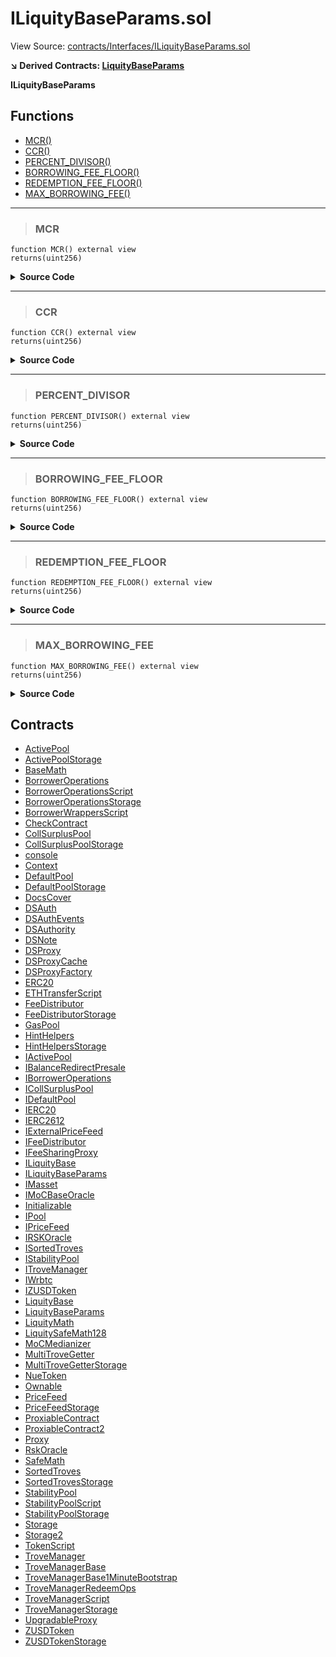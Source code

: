 # ILiquityBaseParams.sol

View Source: [contracts/Interfaces/ILiquityBaseParams.sol](../contracts/Interfaces/ILiquityBaseParams.sol)

**↘ Derived Contracts: [LiquityBaseParams](LiquityBaseParams.md)**

**ILiquityBaseParams**

## Functions

- [MCR()](#mcr)
- [CCR()](#ccr)
- [PERCENT_DIVISOR()](#percent_divisor)
- [BORROWING_FEE_FLOOR()](#borrowing_fee_floor)
- [REDEMPTION_FEE_FLOOR()](#redemption_fee_floor)
- [MAX_BORROWING_FEE()](#max_borrowing_fee)

---    

> ### MCR

```solidity
function MCR() external view
returns(uint256)
```

<details>
	<summary><strong>Source Code</strong></summary>

```javascript
function MCR() external view returns (uint);
```
</details>

---    

> ### CCR

```solidity
function CCR() external view
returns(uint256)
```

<details>
	<summary><strong>Source Code</strong></summary>

```javascript
function CCR() external view returns (uint);
```
</details>

---    

> ### PERCENT_DIVISOR

```solidity
function PERCENT_DIVISOR() external view
returns(uint256)
```

<details>
	<summary><strong>Source Code</strong></summary>

```javascript
function PERCENT_DIVISOR() external view returns (uint);
```
</details>

---    

> ### BORROWING_FEE_FLOOR

```solidity
function BORROWING_FEE_FLOOR() external view
returns(uint256)
```

<details>
	<summary><strong>Source Code</strong></summary>

```javascript
function BORROWING_FEE_FLOOR() external view returns (uint);
```
</details>

---    

> ### REDEMPTION_FEE_FLOOR

```solidity
function REDEMPTION_FEE_FLOOR() external view
returns(uint256)
```

<details>
	<summary><strong>Source Code</strong></summary>

```javascript
function REDEMPTION_FEE_FLOOR() external view returns (uint);
```
</details>

---    

> ### MAX_BORROWING_FEE

```solidity
function MAX_BORROWING_FEE() external view
returns(uint256)
```

<details>
	<summary><strong>Source Code</strong></summary>

```javascript
function MAX_BORROWING_FEE() external view returns (uint);
```
</details>

## Contracts

* [ActivePool](ActivePool.md)
* [ActivePoolStorage](ActivePoolStorage.md)
* [BaseMath](BaseMath.md)
* [BorrowerOperations](BorrowerOperations.md)
* [BorrowerOperationsScript](BorrowerOperationsScript.md)
* [BorrowerOperationsStorage](BorrowerOperationsStorage.md)
* [BorrowerWrappersScript](BorrowerWrappersScript.md)
* [CheckContract](CheckContract.md)
* [CollSurplusPool](CollSurplusPool.md)
* [CollSurplusPoolStorage](CollSurplusPoolStorage.md)
* [console](console.md)
* [Context](Context.md)
* [DefaultPool](DefaultPool.md)
* [DefaultPoolStorage](DefaultPoolStorage.md)
* [DocsCover](DocsCover.md)
* [DSAuth](DSAuth.md)
* [DSAuthEvents](DSAuthEvents.md)
* [DSAuthority](DSAuthority.md)
* [DSNote](DSNote.md)
* [DSProxy](DSProxy.md)
* [DSProxyCache](DSProxyCache.md)
* [DSProxyFactory](DSProxyFactory.md)
* [ERC20](ERC20.md)
* [ETHTransferScript](ETHTransferScript.md)
* [FeeDistributor](FeeDistributor.md)
* [FeeDistributorStorage](FeeDistributorStorage.md)
* [GasPool](GasPool.md)
* [HintHelpers](HintHelpers.md)
* [HintHelpersStorage](HintHelpersStorage.md)
* [IActivePool](IActivePool.md)
* [IBalanceRedirectPresale](IBalanceRedirectPresale.md)
* [IBorrowerOperations](IBorrowerOperations.md)
* [ICollSurplusPool](ICollSurplusPool.md)
* [IDefaultPool](IDefaultPool.md)
* [IERC20](IERC20.md)
* [IERC2612](IERC2612.md)
* [IExternalPriceFeed](IExternalPriceFeed.md)
* [IFeeDistributor](IFeeDistributor.md)
* [IFeeSharingProxy](IFeeSharingProxy.md)
* [ILiquityBase](ILiquityBase.md)
* [ILiquityBaseParams](ILiquityBaseParams.md)
* [IMasset](IMasset.md)
* [IMoCBaseOracle](IMoCBaseOracle.md)
* [Initializable](Initializable.md)
* [IPool](IPool.md)
* [IPriceFeed](IPriceFeed.md)
* [IRSKOracle](IRSKOracle.md)
* [ISortedTroves](ISortedTroves.md)
* [IStabilityPool](IStabilityPool.md)
* [ITroveManager](ITroveManager.md)
* [IWrbtc](IWrbtc.md)
* [IZUSDToken](IZUSDToken.md)
* [LiquityBase](LiquityBase.md)
* [LiquityBaseParams](LiquityBaseParams.md)
* [LiquityMath](LiquityMath.md)
* [LiquitySafeMath128](LiquitySafeMath128.md)
* [MoCMedianizer](MoCMedianizer.md)
* [MultiTroveGetter](MultiTroveGetter.md)
* [MultiTroveGetterStorage](MultiTroveGetterStorage.md)
* [NueToken](NueToken.md)
* [Ownable](Ownable.md)
* [PriceFeed](PriceFeed.md)
* [PriceFeedStorage](PriceFeedStorage.md)
* [ProxiableContract](ProxiableContract.md)
* [ProxiableContract2](ProxiableContract2.md)
* [Proxy](Proxy.md)
* [RskOracle](RskOracle.md)
* [SafeMath](SafeMath.md)
* [SortedTroves](SortedTroves.md)
* [SortedTrovesStorage](SortedTrovesStorage.md)
* [StabilityPool](StabilityPool.md)
* [StabilityPoolScript](StabilityPoolScript.md)
* [StabilityPoolStorage](StabilityPoolStorage.md)
* [Storage](Storage.md)
* [Storage2](Storage2.md)
* [TokenScript](TokenScript.md)
* [TroveManager](TroveManager.md)
* [TroveManagerBase](TroveManagerBase.md)
* [TroveManagerBase1MinuteBootstrap](TroveManagerBase1MinuteBootstrap.md)
* [TroveManagerRedeemOps](TroveManagerRedeemOps.md)
* [TroveManagerScript](TroveManagerScript.md)
* [TroveManagerStorage](TroveManagerStorage.md)
* [UpgradableProxy](UpgradableProxy.md)
* [ZUSDToken](ZUSDToken.md)
* [ZUSDTokenStorage](ZUSDTokenStorage.md)
